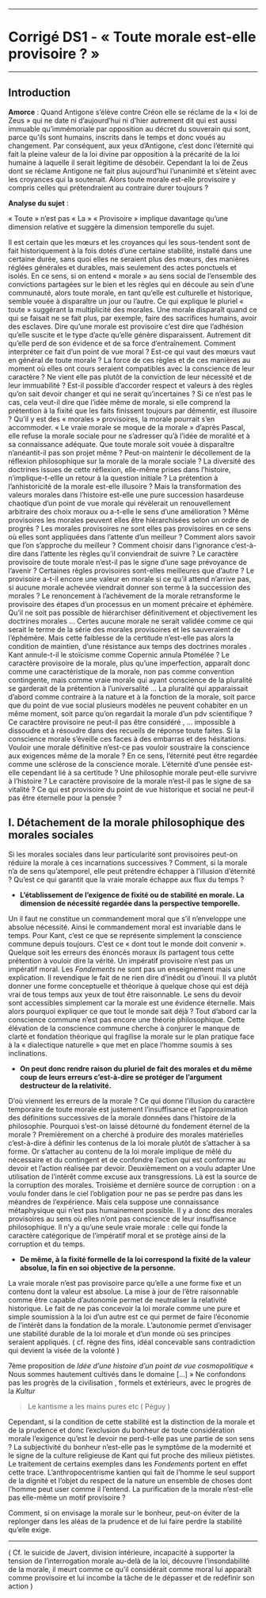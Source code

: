 ***
# Corrigé DS1 - « Toute morale est-elle provisoire ? »
***
## Introduction 

**Amorce** : Quand Antigone s’élève contre Créon elle se réclame de la « loi de Zeus » qui ne date ni d’aujourd’hui ni d’hier autrement dit qui est aussi immuable qu’immémoriale par opposition au décret du souverain qui sont, parce qu’ils sont humains, inscrits dans le temps et donc voués au changement. Par conséquent, aux yeux d’Antigone, c’est donc l’éternité qui fait la pleine valeur de la loi divine par opposition à la précarité de la loi humaine à laquelle il serait légitime de désobéir. Cependant la loi de Zeus dont se réclame Antigone ne fait plus aujourd’hui l’unanimité et s’éteint avec les croyances qui la soutenait. Alors toute morale est-elle provisoire y compris celles qui prétendraient au contraire durer toujours ? 

**Analyse du sujet** : 

« Toute » n’est pas « La »
« Provisoire » implique davantage qu’une dimension relative  et suggère la dimension temporelle du sujet.

Il est certain que les mœurs et les croyances qui les sous-tendent sont de fait historiquement à la fois dotés d’une certaine stabilité, installé dans une certaine durée, sans quoi elles ne seraient plus des mœurs, des manières réglées générales et durables, mais seulement des actes ponctuels et isolés. En ce sens, si on entend « morale » au sens social de l’ensemble des convictions partagées sur le bien et les règles qui en découle au sein d’une communauté, alors toute morale, en tant qu’elle est culturelle et historique, semble vouée à disparaître un jour ou l’autre. Ce qui explique le pluriel « toute » suggérant la multiplicité des morales. Une morale disparaît quand ce qui se faisait ne se fait plus, par exemple, faire des sacrifices humains, avoir des esclaves. Dire qu’une morale est provisoire c’est dire que l’adhésion qu’elle suscite et le type d’acte qu’elle génère disparaissent. Autrement dit qu’elle perd de son évidence et de sa force d’entraînement. Comment interpréter ce fait d’un point de vue moral ?  Est-ce qui vaut des mœurs vaut en général de toute morale ? La force de ces règles et de ces manières au moment où elles ont cours seraient compatibles avec la conscience de leur caractère ? Ne vient elle pas plutôt de la conviction de leur nécessité et de leur immuabilité ? Est-il possible d’accorder respect et valeurs à des règles qu’on sait devoir changer et qui ne serait qu’incertaines ? Si ce n’est pas le cas, cela veut-il dire que l’idée même de morale, si elle comprend la prétention à la fixité que les faits finissent toujours par démentir, est illusoire ? Qu’il y est des « morales » provisoires, la morale pourrait s’en accommoder. « Le vraie morale se moque de la morale » d’après Pascal, elle refuse la morale sociale pour ne s’adresser qu’à l’idée de moralité et à sa connaissance adéquate. Que toute morale soit vouée à disparaître n’anéantit-il pas son projet même ? Peut-on maintenir le décollement de la réflexion philosophique sur la morale de la morale sociale ? La diversité des doctrines issues de cette réflexion, elle-même prises dans l’histoire, n’implique-t-ellle un retour à la question initiale ?  La prétention à l’anhistoricité de la morale est-elle illusoire ? Mais la transformation des valeurs morales dans l’histoire est-elle une pure succession hasardeuse chaotique d’un point de vue morale qui révèlerait un renouvellement arbitraire des choix moraux ou a-t-elle le sens d’une amélioration ? Même provisoires les morales peuvent elles être hiérarchisées selon un ordre de progrès ? Les morales provisoires ne sont elles pas provisoires en ce sens où elles sont appliquées dans l’attente d’un meilleur ? Comment alors savoir que l’on s’approche du meilleur ? Comment choisir dans l’ignorance c’est-à-dire dans l’attente les règles qu’il conviendrait de suivre ? Le caractère provisoire de toute morale n’est-il pas le signe d’une sage prévoyance de l’avenir ? Certaines règles provisoires sont-elles meilleures que d’autre ? Le provisoire a-t-il encore une valeur en morale si ce qu’il attend n’arrive pas, si aucune morale achevée viendrait donner son terme à la succession des morales ? Le renoncement à l’achèvement de la morale retransforme le provisoire des étapes d’un processus en un moment précaire et éphémère. Qu’il ne soit pas possible de hiérarchiser définitivement et objectivement les doctrines morales … Certes aucune morale ne serait validée comme ce qui serait le terme de la série des morales provisoires et les sauveraient de l’éphémère. Mais cette faiblesse de la certitude n’est-elle pas alors la condition de maintien, d’une résistance aux temps des doctrines morales . Kant annule-t-il le stoïcisme comme Copernic annula Ptomélée ? Le caractère provisoire de la morale, plus qu’une imperfection, apparaît donc comme une caractéristique de la morale, non pas comme convention contingente, mais comme vraie morale qui ayant conscience de la pluralité se garderait de la prétention à l’universalité … La pluralité qui apparaissait d’abord comme contraire à la nature et à la fonction de la morale, soit parce que du point de vue social plusieurs modèles ne peuvent cohabiter en un même moment, soit parce qu’on regardait la morale d’un pdv scientifique ? Ce caractère provisoire ne peut-il pas être considéré , … impossible à dissoudre et à résoudre dans des recueils de réponse toute faites. Si la conscience morale s’éveille ces faces à des embarras et des hésitations. Vouloir une morale définitive n’est-ce pas vouloir soustraire la conscience aux exigences même de la morale ? En ce sens, l’éternité peut être regardée comme une sclérose de la conscience morale. L’éternité d’une pensée est-elle cependant lié à sa certitude ? Une philosophie morale peut-elle survivre à l’histoire ? Le caractère provisoire de la morale n’est-il pas le signe de sa vitalité ? Ce qui est provisoire du point de vue historique et social ne peut-il pas être éternelle pour la pensée ? 

## I. Détachement de la morale philosophique des morales sociales 

Si les morales sociales dans leur particularité sont provisoires peut-on réduire la morale à ces incarnations successives ? Comment, si la morale n’a de sens qu’atemporel, elle peut prétendre échapper à l’illusion d’éternité ? Qu’est ce qui garantit que la vraie morale échappe aux flux du temps ? 

- **L’établissement de l’exigence de fixité ou de stabilité en morale. La dimension de nécessité regardée dans la perspective temporelle.**

Un il faut ne constitue un commandement moral que s’il n’enveloppe une absolue nécessité. Ainsi le commandement moral est invariable dans le temps. Pour Kant, c’est ce que se représente simplement la conscience commune depuis toujours. C’est ce « dont tout le monde doit convenir ». Quelque soit les erreurs des énoncés moraux ils partagent tous cette prétention à vouloir dire la vérité. Un impératif provisoire n’est pas un impératif moral. Les *Fondements* ne sont pas un enseignement mais une explication. Il revendique le fait de ne rien dire d’inédit ou d’inouï. Il va plutôt donner une forme conceptuelle et théorique à quelque chose qui est déjà vrai de tous temps aux yeux de tout être raisonnable. Le sens du devoir sont accessibles simplement car la morale est une évidence éternelle. Mais alors pourquoi expliquer ce que tout le monde sait déjà ? Tout d’abord car la conscience commune n’est pas encore une théorie philosophique. Cette élévation de la conscience commune cherche à conjurer le manque de clarté et  fondation théorique qui fragilise la morale sur le plan pratique face à la « dialectique naturelle » que met en place l’homme soumis à ses inclinations. 

- **On peut donc rendre raison du pluriel de fait des morales et du même coup de leurs erreurs c’est-à-dire se protéger de l’argument destructeur de la relativité.**

D’où viennent les erreurs de la morale ? Ce qui donne l’illusion du caractère temporaire de toute morale est justement l’insuffisance et l’approximation des définitions successives de la morale données dans l’histoire de la philosophie. Pourquoi s’est-on laissé détourné du fondement éternel de la morale ? Premièrement on a cherché à produire des morales matérielles c’est-à-dire à définir les contenus de la loi morale plutôt de s’attacher à sa forme. Or s’attacher au contenu de la loi morale implique de mêlé du nécessaire et du contingent et de confondre l’action qui est conforme au devoir et l’action réalisée par devoir. Deuxièmement on a voulu adapter 
Une utilisation de l’intérêt comme excuse aux transgressions. Là est la source de la corruption des morales. Troisième et dernière source de corruption : on a voulu fonder dans le ciel l’obligation pour ne pas se perdre pas dans les méandres de l’expérience. Mais cela suppose une connaissance métaphysique qui n’est pas humainement possible.
Il y a donc des morales provisoires au sens où elles n’ont pas conscience de leur insuffisance philosophique. Il n’y a qu’une seule vraie morale : celle qui fonde la caractère catégorique de l’impératif moral et se protège ainsi de la corruption et du temps. 

- **De même, à la fixité formelle de la loi correspond la fixité de la valeur absolue, la fin en soi objective de la personne.**

La vraie morale n’est pas provisoire parce qu’elle a une forme fixe et un contenu dont la valeur est absolue. La mise à jour de l’être raisonnable comme être capable d’autonomie permet de neutraliser la relativité historique. Le fait de ne pas concevoir la loi morale comme une pure et simple soumission à la loi d’un autre est ce qui permet de faire l’économie de l’intérêt dans la fondation de la morale. L’autonomie permet d’envisager une stabilité durable de la loi morale et d’un monde où ses principes seraient appliqués. ( cf. règne des fins, idéal concevable sans contradiction qui devient la visée de la volonté )

7ème proposition de *Idée d’une histoire d’un point de vue cosmopolitique* 
« Nous sommes hautement cultivés dans le domaine […] » Ne confondons pas les progrès de la civilisation , formels et extérieurs, avec le progrès de la *Kultur* 

> Le kantisme a les mains pures etc ( Péguy )

Cependant, si la condition de cette stabilité est la distinction de la morale et de la prudence et donc l’exclusion du bonheur de toute considération morale l’exigence qu’est le devoir ne perd-t-elle pas une partie de son sens ? La subjectivité du bonheur n’est-elle pas le symptôme de la modernité et le signe de la culture religieuse de Kant qui fut proche des milieux piétistes. Le traitement de certains exemples dans les *Fondements* portent en effet cette trace. L’anthropocentrisme kantien qui fait de l’homme le seul support de la dignité et l’objet du respect de la nature un ensemble de choses dont l’homme peut user comme il l’entend. La purification de la morale n’est-elle pas elle-même un motif provisoire ? 

Comment, si on envisage la morale sur le bonheur, peut-on éviter de la replonger dans les aléas de la prudence et de lui faire perdre la stabilité qu’elle exige. 






***
( Cf. le suicide de Javert, division intérieure, incapacité à supporter la tension de l’interrogation morale au-delà de la loi, découvre l’insondabilité de la morale, il meurt comme ce qu’il considérait comme moral lui apparaît comme provisoire et lui incombe la tâche de le dépasser et de redéfinir son action  )

